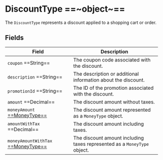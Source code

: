# DiscountType ==~object~==

The `DiscountType` represents a discount applied to a shopping cart or order.

## Fields

| Field                                                 | Description                                                                          |
|-------------------------------------------------------|--------------------------------------------------------------------------------------|
| `coupon`  ==String==                                  | The coupon code associated with the discount.                                         |
| `description`  ==String==                             | The description or additional information about the discount.                         |
| `promotionId`  ==String==                             | The ID of the promotion associated with the discount.                                 |
| `amount`  ==Decimal==                                 | The discount amount without taxes.                                                    |
| `moneyAmount` [ ==MoneyType== ](money-type.md)        | The discount amount represented as a `MoneyType` object.                              |
| `amountWithTax`  ==Decimal==                          | The discount amount including taxes.                                                  |
| `moneyAmountWithTax` [ ==MoneyType== ](money-type.md) | The discount amount including taxes represented as a `MoneyType` object.              |

